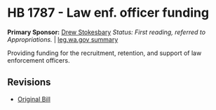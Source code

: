 # HB 1787 - Law enf. officer funding
**Primary Sponsor:** [Drew Stokesbary](/person/leg/drew.stokesbary.md)
*Status: First reading, referred to Appropriations.* | [leg.wa.gov summary](https://app.leg.wa.gov/billsummary?BillNumber=1787&Year=2021)

Providing funding for the recruitment, retention, and support of law enforcement officers.

## Revisions
* [Original Bill](1/)